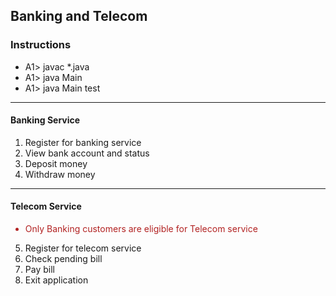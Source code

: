 <h2>Banking and Telecom</h2>

<h3>Instructions</h3>
<ul>
    <li>A1> javac *.java</li>
    <li>A1> java Main</li>
    <li>A1> java Main test</li>
</ul>

<hr>

<h4>Banking Service</h4>

1. Register for banking service
2. View bank account and status
3. Deposit money
4. Withdraw money

<hr>

<h4>Telecom Service</h4>
<ul>
    <li style="color: firebrick"> Only Banking customers are eligible for Telecom service
</ul>

5. Register for telecom service
6. Check pending bill
7. Pay bill
8. Exit application
